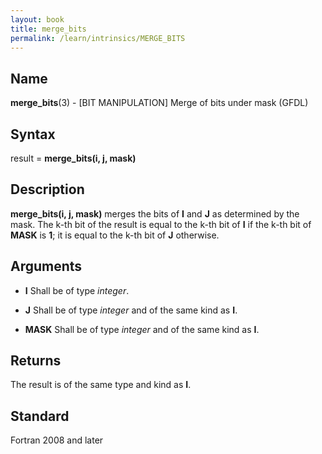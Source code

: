 ```yaml
---
layout: book
title: merge_bits
permalink: /learn/intrinsics/MERGE_BITS
---
```

## __Name__

__merge\_bits__(3) - \[BIT MANIPULATION\] Merge of bits under mask
(GFDL)

## __Syntax__

result = __merge\_bits(i, j, mask)__

## __Description__

__merge\_bits(i, j, mask)__ merges the bits of __I__ and __J__ as determined by
the mask. The k-th bit of the result is equal to the k-th bit of __I__ if
the k-th bit of __MASK__ is __1__; it is equal to the k-th bit of __J__ otherwise.

## __Arguments__

  - __I__
    Shall be of type _integer_.

  - __J__
    Shall be of type _integer_ and of the same kind as __I__.

  - __MASK__
    Shall be of type _integer_ and of the same kind as __I__.

## __Returns__

The result is of the same type and kind as __I__.

## __Standard__

Fortran 2008 and later
